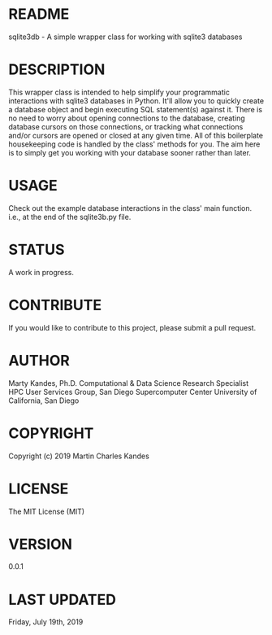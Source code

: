 # README

sqlite3db - A simple wrapper class for working with sqlite3 databases

# DESCRIPTION

This wrapper class is intended to help simplify your programmatic 
interactions with sqlite3 databases in Python. It'll allow you to 
quickly create a database object and begin executing SQL statement(s)
against it. There is no need to worry about opening connections to the 
database, creating database cursors on those connections, or tracking
what connections and/or cursors are opened or closed at any given time.
All of this boilerplate housekeeping code is handled by the class' 
methods for you. The aim here is to simply get you working with your 
database sooner rather than later.

# USAGE

Check out the example database interactions in the class' main function. 
i.e., at the end of the sqlite3b.py file.

# STATUS

A work in progress.

# CONTRIBUTE

If you would like to contribute to this project, please submit a pull
request.

# AUTHOR

Marty Kandes, Ph.D.
Computational & Data Science Research Specialist
HPC User Services Group, San Diego Supercomputer Center
University of California, San Diego

# COPYRIGHT

Copyright (c) 2019 Martin Charles Kandes

# LICENSE

The MIT License (MIT)

# VERSION

0.0.1

# LAST UPDATED

Friday, July 19th, 2019
